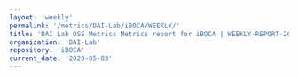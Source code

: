 ```yaml
---
layout: 'weekly'
permalink: '/metrics/DAI-Lab/iBOCA/WEEKLY/'
title: 'DAI Lab OSS Metrics Metrics report for iBOCA | WEEKLY-REPORT-2020-05-03'
organization: 'DAI-Lab'
repository: 'iBOCA'
current_date: '2020-05-03'
---
```

